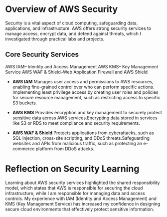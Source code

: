 # Overview of AWS Security

Security is a vital aspect of cloud computing, safeguarding data, applications, and infrastructure. AWS offers strong security services to manage access, encrypt data, and defend against threats, which I investigated through practical labs and projects.

## Core Security Services

AWS IAM– Identity and Access Management
AWS KMS– Key Management Service 
AWS WAF & Shield–Web Application Firewall and AWS Shield 

- **AWS IAM** 
Manages user access and permissions to AWS resources, enabling fine-grained control over who can perform specific actions. Implementing least privilege access by creating user roles and policies for secure resource management, such as restricting access to specific S3 buckets.


- **AWS KMS** 
Provides encryption and key management to securely protect sensitive data across AWS services.Encrypting data stored in services like S3 or RDS to meet compliance and security requirements.


- **AWS WAF & Shield**
Protects applications from cyberattacks, such as SQL injection, cross-site scripting, and DDoS threats.Safeguarding websites and APIs from malicious traffic, such as protecting an e-commerce platform from DDoS attacks.


# Reflection on Security Learning
Learning about AWS security services highlighted the shared responsibility model, which states that AWS is responsible for securing the cloud infrastructure, while I am responsible for managing data and access controls. My experience with IAM (Identity and Access Management) and KMS (Key Management Service) has increased my confidence in designing secure cloud environments that effectively protect sensitive information.